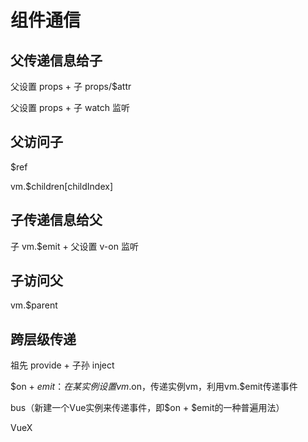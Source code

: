 
# 组件通信

## 父传递信息给子

父设置 props + 子 props/$attr

父设置 props + 子 watch 监听

## 父访问子

$ref

vm.$children[childIndex]

## 子传递信息给父

子 vm.$emit + 父设置 v-on 监听

## 子访问父

vm.$parent

## 跨层级传递

祖先 provide + 子孙 inject

$on + $emit：在某实例设置vm.$on，传递实例vm，利用vm.$emit传递事件

bus（新建一个Vue实例来传递事件，即$on + $emit的一种普遍用法）

VueX

